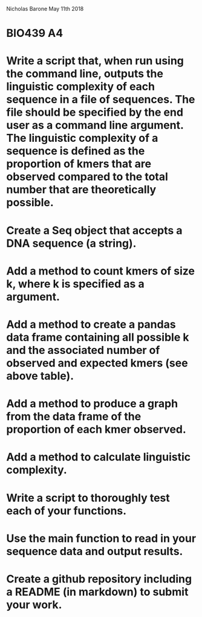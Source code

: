 Nicholas Barone
May 11th 2018
# BIO439 A4
# Write a script that, when run using the command line, outputs the linguistic complexity of each sequence in a file of sequences. The file should be specified by the end user as a command line argument. The linguistic complexity of a sequence is defined as the proportion of kmers that are observed compared to the total number that are theoretically possible.
# Create a Seq object that accepts a DNA sequence (a string). 
# Add a method to count kmers of size k, where k is specified as a argument.
# Add a method to create a pandas data frame containing all possible k and the associated number of observed and expected kmers (see above table).
# Add a method to produce a graph from the data frame of the proportion of each kmer observed.
# Add a method to calculate linguistic complexity.
# Write a script to thoroughly test each of your functions.
# Use the main function to read in your sequence data and output results.
# Create a github repository including a README (in markdown) to submit your work.
